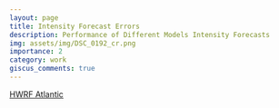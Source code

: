 ```yaml
---
layout: page
title: Intensity Forecast Errors
description: Performance of Different Models Intensity Forecasts
img: assets/img/DSC_0192_cr.png
importance: 2
category: work
giscus_comments: true
---
```







 <a href="../../assets/M3D_/HWFI_Atlantic.html">HWRF Atlantic</a>




